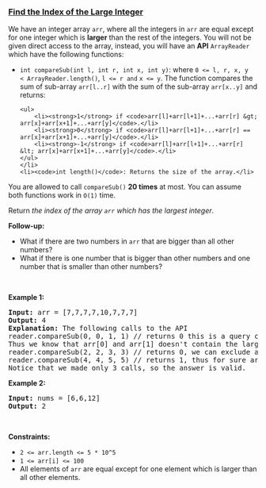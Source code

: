 ### [Find the Index of the Large Integer](https://leetcode.com/problems/find-the-index-of-the-large-integer)

<p>We have an integer array <code>arr</code>, where all the integers in <code>arr</code> are equal except for one integer which is <strong>larger</strong> than the rest of the integers. You will not be given direct access to the array, instead, you will have an <strong>API</strong> <code>ArrayReader</code> which have the following functions:</p>

<ul>
	<li><code>int compareSub(int l, int r, int x, int y)</code>: where <code>0 &lt;= l, r, x, y &lt;&nbsp;ArrayReader.length()</code>, <code>l &lt;= r and</code>&nbsp;<code>x &lt;= y</code>. The function compares the sum of sub-array <code>arr[l..r]</code> with the sum of the sub-array <code>arr[x..y]</code> and returns:

	<ul>
		<li><strong>1</strong> if <code>arr[l]+arr[l+1]+...+arr[r] &gt; arr[x]+arr[x+1]+...+arr[y]</code>.</li>
		<li><strong>0</strong> if <code>arr[l]+arr[l+1]+...+arr[r] == arr[x]+arr[x+1]+...+arr[y]</code>.</li>
		<li><strong>-1</strong> if <code>arr[l]+arr[l+1]+...+arr[r] &lt; arr[x]+arr[x+1]+...+arr[y]</code>.</li>
	</ul>
	</li>
	<li><code>int length()</code>: Returns the size of the array.</li>
</ul>

<p>You are allowed to call&nbsp;<code>compareSub()</code>&nbsp;<b>20 times</b> at most. You can assume both functions work in <code>O(1)</code> time.</p>

<p>Return <em>the index of the array <code>arr</code> which has the largest integer</em>.</p>

<p><strong>Follow-up:</strong></p>

<ul>
	<li>What if there are two numbers in <code>arr</code> that are bigger than all other numbers?</li>
	<li>What if there is one number that is bigger than other numbers and one number that is smaller than other numbers?</li>
</ul>

<p>&nbsp;</p>
<p><strong>Example 1:</strong></p>

<pre>
<strong>Input:</strong> arr = [7,7,7,7,10,7,7,7]
<strong>Output:</strong> 4
<strong>Explanation:</strong> The following calls to the API
reader.compareSub(0, 0, 1, 1) // returns 0 this is a query comparing the sub-array (0, 0) with the sub array (1, 1), (i.e. compares arr[0] with arr[1]).
Thus we know that arr[0] and arr[1] doesn&#39;t contain the largest element.
reader.compareSub(2, 2, 3, 3) // returns 0, we can exclude arr[2] and arr[3].
reader.compareSub(4, 4, 5, 5) // returns 1, thus for sure arr[4] is the largest element in the array.
Notice that we made only 3 calls, so the answer is valid.
</pre>

<p><strong>Example 2:</strong></p>

<pre>
<strong>Input:</strong> nums = [6,6,12]
<strong>Output:</strong> 2
</pre>

<p>&nbsp;</p>
<p><strong>Constraints:</strong></p>

<ul>
	<li><code>2 &lt;= arr.length&nbsp;&lt;= 5 * 10^5</code></li>
	<li><code>1 &lt;= arr[i] &lt;= 100</code></li>
	<li>All elements of <code>arr</code> are equal except for one element which is larger than all other elements.</li>
</ul>

